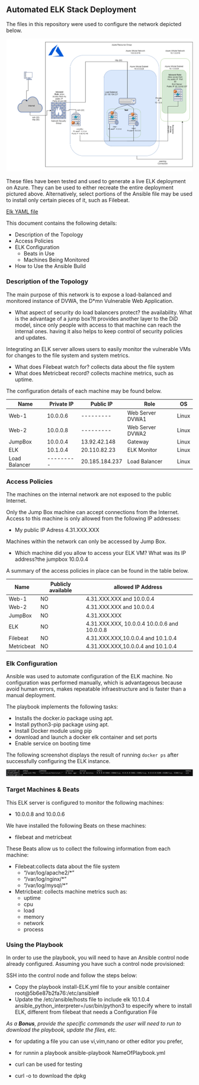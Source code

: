 ## Automated ELK Stack Deployment

The files in this repository were used to configure the network depicted below.

![Elk map](../Diagrams/ELK_map.png)


These files have been tested and used to generate a live ELK deployment on Azure. They can be used to either recreate the entire deployment pictured above. Alternatively, select portions of the Ansible file may be used to install only certain pieces of it, such as Filebeat.

  [Elk YAML file](../Ansible/Install-ELK.yml)

This document contains the following details:
- Description of the Topology
- Access Policies
- ELK Configuration
  - Beats in Use
  - Machines Being Monitored
- How to Use the Ansible Build


### Description of the Topology

The main purpose of this network is to expose a load-balanced and monitored instance of DVWA, the D*mn Vulnerable Web Application.


- What aspect of security do load balancers protect? the availability.  What is the advantage of a jump box?It provides another layer to the DiD model, since only people with access to that machine can reach the internal ones. having it also helps to keep control of security policies and updates.

Integrating an ELK server allows users to easily monitor the vulnerable VMs for changes to the file system and system metrics.
- What does Filebeat watch for? collects data about the file system
- What does Metricbeat record? collects machine metrics, such as uptime.

The configuration details of each machine may be found below.

| Name          | Private IP | Public IP      | Role             | OS    |
|---------------|------------|----------------|------------------|-------|
| Web-1         | 10.0.0.6   | ---------      | Web Server DVWA1 | Linux |
| Web-2         | 10.0.0.8   | ---------      | Web Server DVWA2 | Linux |
| JumpBox       | 10.0.0.4   | 13.92.42.148   | Gateway          | Linux |
| ELK           | 10.1.0.4   | 20.110.82.23   | ELK Monitor      | Linux |
| Load Balancer | ---------  | 20.185.184.237 | Load Balancer    | Linux |

### Access Policies

The machines on the internal network are not exposed to the public Internet. 

Only the Jump Box machine can accept connections from the Internet. Access to this machine is only allowed from the following IP addresses:
- My public IP Adress 4.31.XXX.XXX

Machines within the network can only be accessed by Jump Box.
- Which machine did you allow to access your ELK VM? What was its IP address?the jumpbox 10.0.0.4

A summary of the access policies in place can be found in the table below.

| Name       | Publicly available | allowed IP Address                           |
|------------|--------------------|----------------------------------------------|
| Web-1      | NO                 | 4.31.XXX.XXX and 10.0.0.4                    |
| Web-2      | NO                 | 4.31.XXX.XXX and 10.0.0.4                    |
| JumpBox    | NO                 | 4.31.XXX.XXX                                 |
| ELK        | NO                 | 4.31.XXX.XXX, 10.0.0.4 10.0.0.6 and 10.0.0.8 |
| Filebeat   | NO                 | 4.31.XXX.XXX,10.0.0.4 and 10.1.0.4           |
| Metricbeat | NO                 | 4.31.XXX.XXX,10.0.0.4 and 10.1.0.4           |
### Elk Configuration

Ansible was used to automate configuration of the ELK machine. No configuration was performed manually, which is advantageous because avoid human errors, makes repeatable infraestructure and is faster than a manual deployment.

The playbook implements the following tasks:
- Installs the docker.io package using apt.
- Install python3-pip package using apt.
- Install Docker module using pip
- download and launch a docker elk container and set ports
- Enable service on booting time


The following screenshot displays the result of running `docker ps` after successfully configuring the ELK instance.

![](Images/docker_ps.png)

### Target Machines & Beats
This ELK server is configured to monitor the following machines:
- 10.0.0.8 and 10.0.0.6

We have installed the following Beats on these machines:
- filebeat and metricbeat

These Beats allow us to collect the following information from each machine:
- Filebeat:collects data about the file system
    - “/var/log/apache2/*”
    - “/var/log/nginx/*”
    - “/var/log/mysql/*”
-  Metricbeat: collects machine metrics such as:
    - uptime
    - cpu
    - load
    - memory
    - network
    - process

### Using the Playbook
In order to use the playbook, you will need to have an Ansible control node already configured. Assuming you have such a control node provisioned: 

SSH into the control node and follow the steps below:
- Copy the playbook install-ELK.yml file to your ansible container root@5b6e87b2fa76:/etc/ansible#
- Update the /etc/ansible/hosts file to include elk 10.1.0.4 ansible_python_interpreter=/usr/bin/python3 to especify where to install ELK, different from filebeat that needs a Configuration File




_As a **Bonus**, provide the specific commands the user will need to run to download the playbook, update the files, etc._

- for updating a file you can use vi,vim,nano or other editor you prefer,

- for runnin a playbook ansible-playbook NameOfPlaybook.yml

- curl can be used for testing

- curl -o to download the dpkg